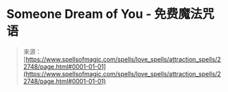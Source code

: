 <!--yml

category: 未分类

date: 2024-06-12 19:07:19

-->

# Someone Dream of You - 免费魔法咒语

> 来源：[https://www.spellsofmagic.com/spells/love_spells/attraction_spells/22748/page.html#0001-01-01](https://www.spellsofmagic.com/spells/love_spells/attraction_spells/22748/page.html#0001-01-01)
